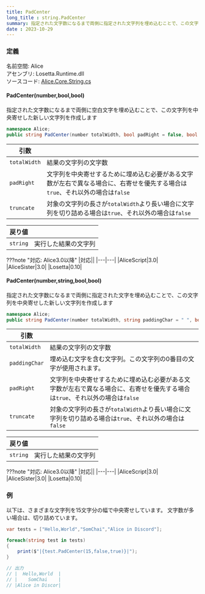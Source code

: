 ```yaml
---
title: PadCenter
long_title : string.PadCenter
summary: 指定された文字数になるまで両側に指定された文字列を埋め込むことで、この文字列を中央寄せした新しい文字列を作成します。
date : 2023-10-29
---
```


### 定義
名前空間: Alice<br/>
アセンブリ: Losetta.Runtime.dll<br/>
ソースコード: [Alice.Core.String.cs](https://github.com/WSOFT-Project/Losetta/blob/master/Losetta.Runtime/Core/Extension/Alice.Core.String.cs)

#### PadCenter(number,bool,bool)

指定された文字数になるまで両側に空白文字を埋め込むことで、この文字列を中央寄せした新しい文字列を作成します

```cs title="AliceScript"
namespace Alice;
public string PadCenter(number totalWidth, bool padRight = false, bool truncate = false);
```

|引数| |
|-|-|
|`totalWidth`|結果の文字列の文字数|
|`padRight`|文字列を中央寄せするために埋め込む必要がある文字数が左右で異なる場合に、右寄せを優先する場合は`true`、それ以外の場合は`false`|
|`truncate`|対象の文字列の長さが`totalWidth`より長い場合に文字列を切り詰める場合は`true`、それ以外の場合は`false`|

|戻り値| |
|-|-|
|`string`|実行した結果の文字列|

???note "対応: Alice3.0以降"
    |対応||
    |---|---|
    |AliceScript|3.0|
    |AliceSister|3.0|
    |Losetta|0.10|

#### PadCenter(number,string,bool,bool)

指定された文字数になるまで両側に指定された文字を埋め込むことで、この文字列を中央寄せした新しい文字列を作成します

```cs title="AliceScript"
namespace Alice;
public string PadCenter(number totalWidth, string paddingChar = " ", bool padRight = false, bool truncate = false);
```

|引数| |
|-|-|
|`totalWidth`|結果の文字列の文字数|
|`paddingChar`|埋め込む文字を含む文字列。この文字列の0番目の文字が使用されます。|
|`padRight`|文字列を中央寄せするために埋め込む必要がある文字数が左右で異なる場合に、右寄せを優先する場合は`true`、それ以外の場合は`false`|
|`truncate`|対象の文字列の長さが`totalWidth`より長い場合に文字列を切り詰める場合は`true`、それ以外の場合は`false`|

|戻り値| |
|-|-|
|`string`|実行した結果の文字列|

???note "対応: Alice3.0以降"
    |対応||
    |---|---|
    |AliceScript|3.0|
    |AliceSister|3.0|
    |Losetta|0.10|

### 例
以下は、さまざまな文字列を15文字分の幅で中央寄せしています。
文字数が多い場合は、切り詰めています。

```cs title="AliceScript"
var tests = ["Hello,World","SomChai","Alice in Discord"];

foreach(string test in tests)
{
    print($"|{test.PadCenter(15,false,true)}|");
}

// 出力
// |  Hello,World  |
// |    SomChai    |
// |Alice in Discor|
```
